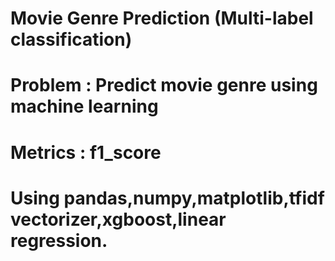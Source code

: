 # Movie Genre Prediction (Multi-label classification)

 # Problem : Predict movie genre using machine learning
 # Metrics : f1_score
 # Using pandas,numpy,matplotlib,tfidf vectorizer,xgboost,linear regression.
